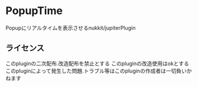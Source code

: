 # PopupTime
Popupにリアルタイムを表示させるnukkit/jupiterPlugin

## ライセンス

このpluginの二次配布.改造配布を禁止とする
このpluginの改造使用はokとする
このpluginによって発生した問題.トラブル等はこのpluginの作成者は一切負いかねます
